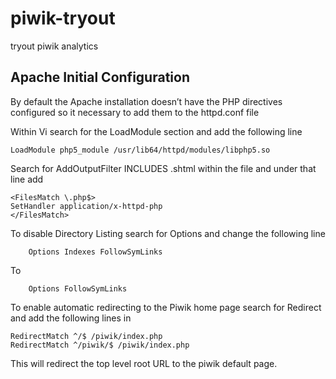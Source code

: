 # piwik-tryout
tryout piwik analytics 

## Apache Initial Configuration
By default the Apache installation doesn’t have the PHP directives configured so it necessary to add them to the httpd.conf file

Within Vi search for the LoadModule section and add the following line 
```
LoadModule php5_module /usr/lib64/httpd/modules/libphp5.so

```

Search for AddOutputFilter INCLUDES .shtml within the file and under that line add
```
<FilesMatch \.php$>
SetHandler application/x-httpd-php
</FilesMatch>
```

To disable Directory Listing search for Options and change the following line

```
	Options Indexes FollowSymLinks 
```
To
```
	Options FollowSymLinks
```

To enable automatic redirecting to the Piwik home page search for Redirect and add the following lines in
```
RedirectMatch ^/$ /piwik/index.php
RedirectMatch ^/piwik/$ /piwik/index.php
```

This will redirect the top level root URL to the piwik default page. 
